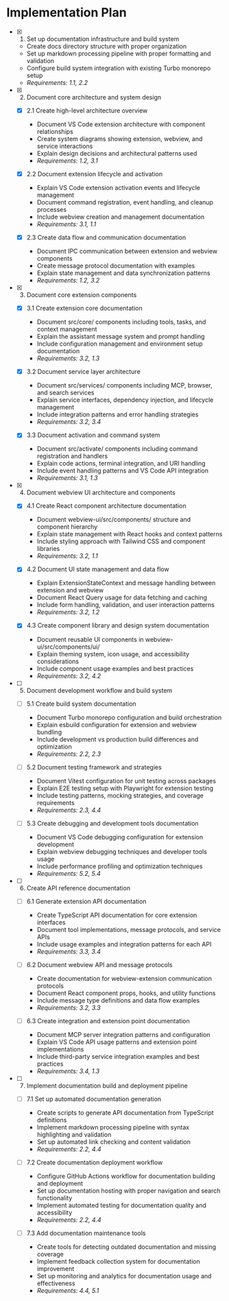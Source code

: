 # Implementation Plan

- [x]   1. Set up documentation infrastructure and build system

    - Create docs directory structure with proper organization
    - Set up markdown processing pipeline with proper formatting and validation
    - Configure build system integration with existing Turbo monorepo setup
    - _Requirements: 1.1, 2.2_

- [x]   2. Document core architecture and system design

    - [x] 2.1 Create high-level architecture overview

        - Document VS Code extension architecture with component relationships
        - Create system diagrams showing extension, webview, and service interactions
        - Explain design decisions and architectural patterns used
        - _Requirements: 1.2, 3.1_

    - [x] 2.2 Document extension lifecycle and activation

        - Explain VS Code extension activation events and lifecycle management
        - Document command registration, event handling, and cleanup processes
        - Include webview creation and management documentation
        - _Requirements: 3.1, 1.1_

    - [x] 2.3 Create data flow and communication documentation
        - Document IPC communication between extension and webview components
        - Create message protocol documentation with examples
        - Explain state management and data synchronization patterns
        - _Requirements: 1.2, 3.2_

- [x]   3. Document core extension components

    - [x] 3.1 Create extension core documentation

        - Document src/core/ components including tools, tasks, and context management
        - Explain the assistant message system and prompt handling
        - Include configuration management and environment setup documentation
        - _Requirements: 3.2, 1.3_

    - [x] 3.2 Document service layer architecture

        - Document src/services/ components including MCP, browser, and search services
        - Explain service interfaces, dependency injection, and lifecycle management
        - Include integration patterns and error handling strategies
        - _Requirements: 3.2, 3.4_

    - [x] 3.3 Document activation and command system
        - Document src/activate/ components including command registration and handlers
        - Explain code actions, terminal integration, and URI handling
        - Include event handling patterns and VS Code API integration
        - _Requirements: 3.1, 1.3_

- [x]   4. Document webview UI architecture and components

    - [x] 4.1 Create React component architecture documentation

        - Document webview-ui/src/components/ structure and component hierarchy
        - Explain state management with React hooks and context patterns
        - Include styling approach with Tailwind CSS and component libraries
        - _Requirements: 3.2, 1.1_

    - [x] 4.2 Document UI state management and data flow

        - Explain ExtensionStateContext and message handling between extension and webview
        - Document React Query usage for data fetching and caching
        - Include form handling, validation, and user interaction patterns
        - _Requirements: 3.2, 1.2_

    - [x] 4.3 Create component library and design system documentation
        - Document reusable UI components in webview-ui/src/components/ui/
        - Explain theming system, icon usage, and accessibility considerations
        - Include component usage examples and best practices
        - _Requirements: 3.2, 4.2_

- [ ]   5. Document development workflow and build system

    - [ ] 5.1 Create build system documentation

        - Document Turbo monorepo configuration and build orchestration
        - Explain esbuild configuration for extension and webview bundling
        - Include development vs production build differences and optimization
        - _Requirements: 2.2, 2.3_

    - [ ] 5.2 Document testing framework and strategies

        - Document Vitest configuration for unit testing across packages
        - Explain E2E testing setup with Playwright for extension testing
        - Include testing patterns, mocking strategies, and coverage requirements
        - _Requirements: 2.3, 4.4_

    - [ ] 5.3 Create debugging and development tools documentation
        - Document VS Code debugging configuration for extension development
        - Explain webview debugging techniques and developer tools usage
        - Include performance profiling and optimization techniques
        - _Requirements: 5.2, 5.4_

- [ ]   6. Create API reference documentation

    - [ ] 6.1 Generate extension API documentation

        - Create TypeScript API documentation for core extension interfaces
        - Document tool implementations, message protocols, and service APIs
        - Include usage examples and integration patterns for each API
        - _Requirements: 3.3, 3.4_

    - [ ] 6.2 Document webview API and message protocols

        - Create documentation for webview-extension communication protocols
        - Document React component props, hooks, and utility functions
        - Include message type definitions and data flow examples
        - _Requirements: 3.2, 3.3_

    - [ ] 6.3 Create integration and extension point documentation
        - Document MCP server integration patterns and configuration
        - Explain VS Code API usage patterns and extension point implementations
        - Include third-party service integration examples and best practices
        - _Requirements: 3.4, 1.3_

- [ ]   7. Implement documentation build and deployment pipeline

    - [ ] 7.1 Set up automated documentation generation

        - Create scripts to generate API documentation from TypeScript definitions
        - Implement markdown processing pipeline with syntax highlighting and validation
        - Set up automated link checking and content validation
        - _Requirements: 2.2, 4.4_

    - [ ] 7.2 Create documentation deployment workflow

        - Configure GitHub Actions workflow for documentation building and deployment
        - Set up documentation hosting with proper navigation and search functionality
        - Implement automated testing for documentation quality and accessibility
        - _Requirements: 2.2, 4.4_

    - [ ] 7.3 Add documentation maintenance tools
        - Create tools for detecting outdated documentation and missing coverage
        - Implement feedback collection system for documentation improvement
        - Set up monitoring and analytics for documentation usage and effectiveness
        - _Requirements: 4.4, 5.1_
